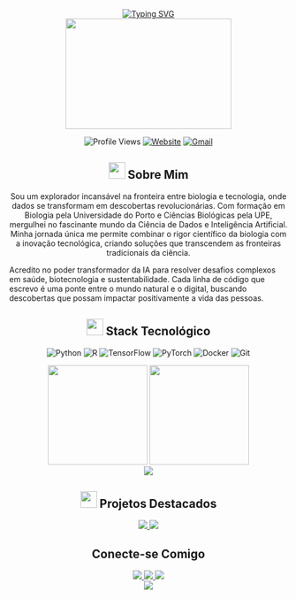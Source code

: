 <!-- Header with Multiple Dynamic Messages -->
<div align="center">
  <a href="https://git.io/typing-svg">
    <img src="https://readme-typing-svg.demolab.com?font=Fira+Code&size=24&duration=3000&pause=1000&color=00FF00&center=true&vCenter=true&multiline=true&width=500&height=100&lines=Cientista+de+Dados+%7C+Especialista+em+IA;Transformando+Dados+em+Decis%C3%B5es;Inovando+com+Machine+Learning" alt="Typing SVG"/>
  </a>
</div>

<div align="center">
  <img src="https://media.giphy.com/media/L1R1tvI9svkIWwpVYr/giphy.gif" width="300" height="200" />
  
  <!-- Badges -->
  ![Profile Views](https://komarev.com/ghpvc/?username=marcosflino&style=for-the-badge)
  [![Website](https://img.shields.io/badge/Portfolio-00A98F?style=for-the-badge&logo=About.me&logoColor=white)](https://marcosflino.github.io)
  [![Gmail](https://img.shields.io/badge/Email-D14836?style=for-the-badge&logo=gmail&logoColor=white)](mailto:seu.email@gmail.com)
</div>

<!-- About Me Section with Animated Background -->
<div align="center">
  <h2>
    <img src="https://media.giphy.com/media/iY8CRBdQXODJSCERIr/giphy.gif" width="30" height="30">
    Sobre Mim
  </h2>
</div>

<p align="center">
Sou um explorador incansável na fronteira entre biologia e tecnologia, onde dados se transformam em descobertas revolucionárias. Com formação em Biologia pela Universidade do Porto e Ciências Biológicas pela UPE, mergulhei no fascinante mundo da Ciência de Dados e Inteligência Artificial. Minha jornada única me permite combinar o rigor científico da biologia com a inovação tecnológica, criando soluções que transcendem as fronteiras tradicionais da ciência.

Acredito no poder transformador da IA para resolver desafios complexos em saúde, biotecnologia e sustentabilidade. Cada linha de código que escrevo é uma ponte entre o mundo natural e o digital, buscando descobertas que possam impactar positivamente a vida das pessoas.
</p>

<!-- Animated Skills Section -->
<div align="center">
  <h2>
    <img src="https://media2.giphy.com/media/QssGEmpkyEOhBCb7e1/giphy.gif?cid=ecf05e47a0n3gi1bfqntqmob8g9aid1oyj2wr3ds3mg700bl&rid=giphy.gif" width="30" height="30">
    Stack Tecnológico
  </h2>
</div>

<p align="center">
  <!-- Languages -->
  <img src="https://img.shields.io/badge/Python-3776AB?style=for-the-badge&logo=python&logoColor=white" alt="Python"/>
  <img src="https://img.shields.io/badge/R-276DC3?style=for-the-badge&logo=r&logoColor=white" alt="R"/>
  <!-- ML/DL -->
  <img src="https://img.shields.io/badge/TensorFlow-FF6F00?style=for-the-badge&logo=tensorflow&logoColor=white" alt="TensorFlow"/>
  <img src="https://img.shields.io/badge/PyTorch-EE4C2C?style=for-the-badge&logo=pytorch&logoColor=white" alt="PyTorch"/>
  <!-- Tools -->
  <img src="https://img.shields.io/badge/Docker-2496ED?style=for-the-badge&logo=docker&logoColor=white" alt="Docker"/>
  <img src="https://img.shields.io/badge/Git-F05032?style=for-the-badge&logo=git&logoColor=white" alt="Git"/>
</p>

<!-- Animated Stats -->
<div align="center">
  <img height="180em" src="https://github-readme-stats.vercel.app/api?username=marcosflino&show_icons=true&theme=radical&include_all_commits=true&count_private=true&bg_color=0D1117&border_color=30363D"/>
  <img height="180em" src="https://github-readme-stats.vercel.app/api/top-langs/?username=marcosflino&layout=compact&langs_count=7&theme=radical&bg_color=0D1117&border_color=30363D"/>
</div>

<!-- Contribution Graph -->
<div align="center">
  <img src="https://github-profile-summary-cards.vercel.app/api/cards/profile-details?username=marcosflino&theme=radical" />
</div>

<!-- Projects Section with Custom Design -->
<div align="center">
  <h2>
    <img src="https://media.giphy.com/media/iY8CRBdQXODJSCERIr/giphy.gif" width="30">
    Projetos Destacados
  </h2>
</div>

<div align="center">
  <a href="https://github.com/yourusername/project1">
    <img src="https://github-readme-stats.vercel.app/api/pin/?username=marcosflino&repo=genomic-analysis&theme=radical&bg_color=0D1117&border_color=30363D" />
  </a>
  <a href="https://github.com/yourusername/project2">
    <img src="https://github-readme-stats.vercel.app/api/pin/?username=marcosflino&repo=deep-recommender&theme=radical&bg_color=0D1117&border_color=30363D" />
  </a>
</div>

<!-- Footer with Social Links -->
<div align="center">
  <h2>Conecte-se Comigo</h2>
  <a href="https://linkedin.com/in/marcosfl">
    <img src="https://img.shields.io/badge/LinkedIn-0077B5?style=for-the-badge&logo=linkedin&logoColor=white" />
  </a>
  <a href="https://kaggle.com/marcosflino">
    <img src="https://img.shields.io/badge/Kaggle-20BEFF?style=for-the-badge&logo=kaggle&logoColor=white" />
  </a>
  <a href="https://medium.com/@marcosflino">
    <img src="https://img.shields.io/badge/Medium-12100E?style=for-the-badge&logo=medium&logoColor=white" />
  </a>
</div>

<!-- Snake Animation -->
<div align="center">
  <img src="https://github.com/marcosflino/marcosflino/blob/output/github-contribution-grid-snake-dark.svg" />
</div>

